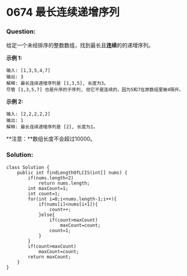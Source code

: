 # 0674 最长连续递增序列

### Question:

给定一个未经排序的整数数组，找到最长且**连续**的的递增序列。

**示例 1:**

```
输入: [1,3,5,4,7]
输出: 3
解释: 最长连续递增序列是 [1,3,5], 长度为3。
尽管 [1,3,5,7] 也是升序的子序列, 但它不是连续的，因为5和7在原数组里被4隔开。 
```

**示例 2:**

```
输入: [2,2,2,2,2]
输出: 1
解释: 最长连续递增序列是 [2], 长度为1。
```

**注意：**数组长度不会超过10000。

### Solution:

```
class Solution {
    public int findLengthOfLCIS(int[] nums) {
        if(nums.length<2)
            return nums.length;
        int maxCount=1;
        int count=1;
        for(int i=0;i<nums.length-1;i++){
            if(nums[i]<nums[i+1]){
                count++;
            }else{
                if(count>maxCount)
                    maxCount=count;
                count=1;
            }
        }
        if(count>maxCount)
            maxCount=count;
        return maxCount;
    }
}
```

